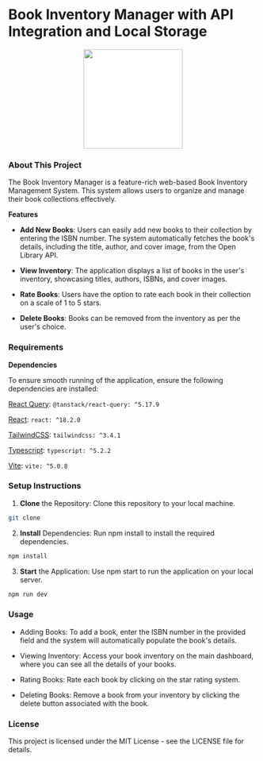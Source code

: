 # Book Inventory Manager with API Integration and Local Storage

<center>
<img src='https://www.svgrepo.com/show/393314/library.svg' style="background: white; text-align:center;" height=200 width=200  />
</center>

### About This Project

The Book Inventory Manager is a feature-rich web-based Book Inventory Management System. This system allows users to organize and manage their book collections effectively.

**Features**

- **Add New Books**: Users can easily add new books to their collection by entering the ISBN number. The system automatically fetches the book's details, including the title, author, and cover image, from the Open Library API.

- **View Inventory**: The application displays a list of books in the user's inventory, showcasing titles, authors, ISBNs, and cover images.

- **Rate Books**: Users have the option to rate each book in their collection on a scale of 1 to 5 stars.

- **Delete Books**: Books can be removed from the inventory as per the user's choice.

### Requirements

**Dependencies**

To ensure smooth running of the application, ensure the following dependencies are installed:

[React Query](https://tanstack.com/query/latest): `@tanstack/react-query: ^5.17.9`

[React](https://react.dev/reference/react): `react: ^18.2.0`

[TailwindCSS](https://tailwindcss.com/): `tailwindcss: ^3.4.1`

[Typescript](https://www.typescriptlang.org/): `typescript: ^5.2.2`

[Vite](https://vitejs.dev/): `vite: ^5.0.8`

### Setup Instructions

1. **Clone** the Repository: Clone this repository to your local machine.

```sh
git clone
```

2. **Install** Dependencies: Run npm install to install the required dependencies.

```sh
npm install
```

3. **Start** the Application: Use npm start to run the application on your local server.

```sh
npm run dev
```

### Usage

- Adding Books: To add a book, enter the ISBN number in the provided field and the system will automatically populate the book's details.

- Viewing Inventory: Access your book inventory on the main dashboard, where you can see all the details of your books.

- Rating Books: Rate each book by clicking on the star rating system.

- Deleting Books: Remove a book from your inventory by clicking the delete button associated with the book.

### License

This project is licensed under the MIT License - see the LICENSE file for details.
